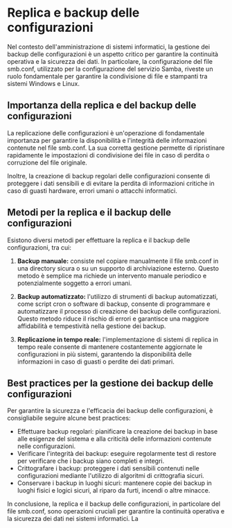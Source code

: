 # Replica e backup delle configurazioni

Nel contesto dell'amministrazione di sistemi informatici, la gestione dei backup delle configurazioni è un aspetto critico per garantire la continuità operativa e la sicurezza dei dati. In particolare, la configurazione del file smb.conf, utilizzato per la configurazione del servizio Samba, riveste un ruolo fondamentale per garantire la condivisione di file e stampanti tra sistemi Windows e Linux.

## Importanza della replica e del backup delle configurazioni

La replicazione delle configurazioni è un'operazione di fondamentale importanza per garantire la disponibilità e l'integrità delle informazioni contenute nel file smb.conf. La sua corretta gestione permette di ripristinare rapidamente le impostazioni di condivisione dei file in caso di perdita o corruzione del file originale.

Inoltre, la creazione di backup regolari delle configurazioni consente di proteggere i dati sensibili e di evitare la perdita di informazioni critiche in caso di guasti hardware, errori umani o attacchi informatici.

## Metodi per la replica e il backup delle configurazioni

Esistono diversi metodi per effettuare la replica e il backup delle configurazioni, tra cui:

1. **Backup manuale:** consiste nel copiare manualmente il file smb.conf in una directory sicura o su un supporto di archiviazione esterno. Questo metodo è semplice ma richiede un intervento manuale periodico e potenzialmente soggetto a errori umani.

2. **Backup automatizzato:** l'utilizzo di strumenti di backup automatizzati, come script cron o software di backup, consente di programmare e automatizzare il processo di creazione dei backup delle configurazioni. Questo metodo riduce il rischio di errori e garantisce una maggiore affidabilità e tempestività nella gestione dei backup.

3. **Replicazione in tempo reale:** l'implementazione di sistemi di replica in tempo reale consente di mantenere costantemente aggiornate le configurazioni in più sistemi, garantendo la disponibilità delle informazioni in caso di guasti o perdite dei dati primari.

## Best practices per la gestione dei backup delle configurazioni

Per garantire la sicurezza e l'efficacia dei backup delle configurazioni, è consigliabile seguire alcune best practices:

- Effettuare backup regolari: pianificare la creazione dei backup in base alle esigenze del sistema e alla criticità delle informazioni contenute nelle configurazioni.
- Verificare l'integrità dei backup: eseguire regolarmente test di restore per verificare che i backup siano completi e integri.
- Crittografare i backup: proteggere i dati sensibili contenuti nelle configurazioni mediante l'utilizzo di algoritmi di crittografia sicuri.
- Conservare i backup in luoghi sicuri: mantenere copie dei backup in luoghi fisici e logici sicuri, al riparo da furti, incendi o altre minacce.

In conclusione, la replica e il backup delle configurazioni, in particolare del file smb.conf, sono operazioni cruciali per garantire la continuità operativa e la sicurezza dei dati nei sistemi informatici. La